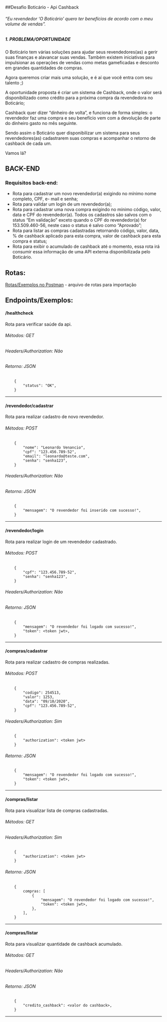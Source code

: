 ##Desafio Boticário - Api Cashback
###### “Eu revendedor ‘O Boticário’ quero ter benefícios de acordo com o meu volume de vendas”.

##### 1. PROBLEMA/OPORTUNIDADE
O Boticário tem várias soluções para ajudar seus revendedores(as) a gerir suas finanças e
alavancar suas vendas. Também existem iniciativas para impulsionar as operações de vendas
como metas gameficadas e desconto em grandes quantidades de compras.

Agora queremos criar mais uma solução, e é aí que você entra com seu talento ;)

A oportunidade proposta é criar um sistema de Cashback, onde o valor será disponibilizado
como crédito para a próxima compra da revendedora no Boticário;

Cashback quer dizer “dinheiro de volta”, e funciona de forma simples: o revendedor faz uma
compra e seu benefício vem com a devolução de parte do dinheiro gasto no mês seguinte.

Sendo assim o Boticário quer disponibilizar um sistema para seus revendedores(as)
cadastrarem suas compras e acompanhar o retorno de cashback de cada um.

Vamos lá?

## BACK-END
### Requisitos back-end:

- Rota para cadastrar um novo revendedor(a) exigindo no mínimo nome completo, CPF,
e- mail e senha;
- Rota para validar um login de um revendedor(a);
- Rota para cadastrar uma nova compra exigindo no mínimo código, valor, data e CPF do
revendedor(a). Todos os cadastros são salvos com o status “Em validação” exceto
quando o CPF do revendedor(a) for 153.509.460-56, neste caso o status é salvo como
“Aprovado”;
- Rota para listar as compras cadastradas retornando código, valor, data, % de cashback
aplicado para esta compra, valor de cashback para esta compra e status;
- Rota para exibir o acumulado de cashback até o momento, essa rota irá consumir essa
informação de uma API externa disponibilizada pelo Boticário.

## Rotas:
[Rotas/Exemplos no Postman](BoticarioApi.postman_collection.json) - arquivo de rotas para importação

## Endpoints/Exemplos:

#### /healthcheck

Rota para verificar saúde da api.

###### Métodos: GET
###### Headers/Authorization: Não
###### Retorno: JSON
        {
            "status": "OK",
        }

---

#### /revendedor/cadastrar

Rota para realizar cadastro de novo revendedor.

###### Métodos: POST
        {
            "nome": "Leonardo Venancio",
            "cpf": "123.456.789-52",
            "email": "leonardo@teste.com",
            "senha": "senha123",
        }
###### Headers/Authorization: Não
###### Retorno: JSON
        {
            "mensagem": "O revendedor foi inserido com sucesso!",
        }

---

#### /revendedor/login

Rota para realizar login de um revendedor cadastrado.

###### Métodos: POST
        {
            "cpf": "123.456.789-52",
            "senha": "senha123",
        }
###### Headers/Authorization: Não
###### Retorno: JSON
        {
            "mensagem": "O revendedor foi logado com sucesso!",
            "token": <token jwt>,
        }

---

#### /compras/cadastrar

Rota para realizar cadastro de compras realizadas.

###### Métodos: POST
        {
            "codigo": 254513,
            "valor": 1253,
            "data": "09/10/2020",
            "cpf": "123.456.789-52",
        }
###### Headers/Authorization: Sim
        {
            "authorization": <token jwt>
        }
###### Retorno: JSON
        {
            "mensagem": "O revendedor foi logado com sucesso!",
            "token": <token jwt>,
        }

---

#### /compras/listar

Rota para visualizar lista de compras cadastradas.

###### Métodos: GET
###### Headers/Authorization: Sim
        {
            "authorization": <token jwt>
        }
###### Retorno: JSON
        {   
            compras: [
                {
                    "mensagem": "O revendedor foi logado com sucesso!",
                    "token": <token jwt>,
                },
            ],
        }

---

#### /compras/listar

Rota para visualizar quantidade de cashback acumulado.

###### Métodos: GET
###### Headers/Authorization: Não
###### Retorno: JSON
        {   
            "credito_cashback": <valor do cashback>,
        }

---
